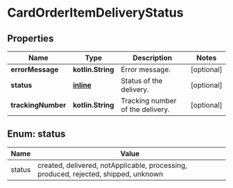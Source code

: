 
# CardOrderItemDeliveryStatus

## Properties
Name | Type | Description | Notes
------------ | ------------- | ------------- | -------------
**errorMessage** | **kotlin.String** | Error message. |  [optional]
**status** | [**inline**](#Status) | Status of the delivery. |  [optional]
**trackingNumber** | **kotlin.String** | Tracking number of the delivery. |  [optional]


<a name="Status"></a>
## Enum: status
Name | Value
---- | -----
status | created, delivered, notApplicable, processing, produced, rejected, shipped, unknown



